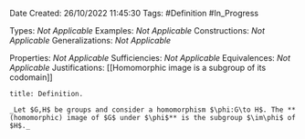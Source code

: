 <div class="topSpace"></div>

Date Created: 26/10/2022 11:45:30
Tags: #Definition #In_Progress

Types: _Not Applicable_
Examples: _Not Applicable_
Constructions: _Not Applicable_
Generalizations: _Not Applicable_

Properties: _Not Applicable_
Sufficiencies: _Not Applicable_
Equivalences: _Not Applicable_
Justifications: [[Homomorphic image is a subgroup of its codomain]]

``` ad-Definition
title: Definition.

_Let $G,H$ be groups and consider a homomorphism $\phi:G\to H$. The **(homomorphic) image of $G$ under $\phi$** is the subgroup $\im\phi$ of $H$._

```
